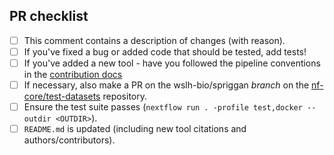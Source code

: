 ## PR checklist

- [ ] This comment contains a description of changes (with reason).
- [ ] If you've fixed a bug or added code that should be tested, add tests!
- [ ] If you've added a new tool - have you followed the pipeline conventions in the [contribution docs](https://github.com/wslh-bio/spriggan/tree/main/.github/CONTRIBUTING.md)
- [ ] If necessary, also make a PR on the wslh-bio/spriggan _branch_ on the [nf-core/test-datasets](https://github.com/nf-core/test-datasets) repository.
- [ ] Ensure the test suite passes (`nextflow run . -profile test,docker --outdir <OUTDIR>`).
- [ ] `README.md` is updated (including new tool citations and authors/contributors).

